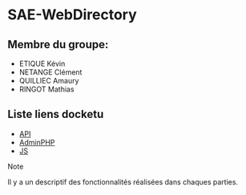 # SAE-WebDirectory

## Membre du groupe: 

- ETIQUE Kévin
- NETANGE Clément
- QUILLIEC Amaury
- RINGOT Mathias

## Liste liens docketu

- [API](http://docketu.iutnc.univ-lorraine.fr:43000/api/services)
- [AdminPHP](http://docketu.iutnc.univ-lorraine.fr:43001/)
- [JS](http://docketu.iutnc.univ-lorraine.fr:43002/)


> [!NOTE]
> Il y a un descriptif des fonctionnalités réalisées dans chaques parties.
